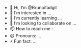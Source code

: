 - 👋 Hi, I’m @Brunoifadgit
- 👀 I’m interested in ...
- 🌱 I’m currently learning ...
- 💞️ I’m looking to collaborate on ...
- 📫 How to reach me : 
- 😄 Pronouns: ...
- ⚡ Fun fact: ...

<!---
Brunoifadgit/Brunoifadgit is a ✨ special ✨ repository because its `README.md` (this file) appears on your GitHub profile.
You can click the Preview link to take a look at your changes.
--->
